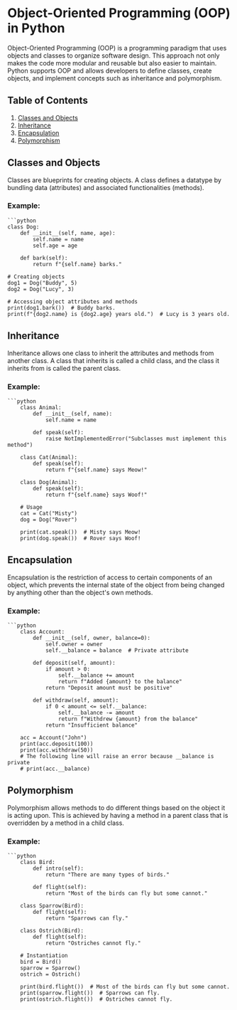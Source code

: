 # Object-Oriented Programming (OOP) in Python

Object-Oriented Programming (OOP) is a programming paradigm that uses objects and classes to organize software design. This approach not only makes the code more modular and reusable but also easier to maintain. Python supports OOP and allows developers to define classes, create objects, and implement concepts such as inheritance and polymorphism.

## Table of Contents

1. [Classes and Objects](#classes-and-objects)
2. [Inheritance](#inheritance)
3. [Encapsulation](#encapsulation)
4. [Polymorphism](#polymorphism)

## Classes and Objects

Classes are blueprints for creating objects. A class defines a datatype by bundling data (attributes) and associated functionalities (methods).

### Example:

    ```python
    class Dog:
        def __init__(self, name, age):
            self.name = name
            self.age = age
    
        def bark(self):
            return f"{self.name} barks."
    
    # Creating objects
    dog1 = Dog("Buddy", 5)
    dog2 = Dog("Lucy", 3)
    
    # Accessing object attributes and methods
    print(dog1.bark())  # Buddy barks.
    print(f"{dog2.name} is {dog2.age} years old.")  # Lucy is 3 years old.


## Inheritance

Inheritance allows one class to inherit the attributes and methods from another class. A class that inherits is called a child class, and the class it inherits from is called the parent class.

### Example:

    ```python
        class Animal:
            def __init__(self, name):
                self.name = name
        
            def speak(self):
                raise NotImplementedError("Subclasses must implement this method")
        
        class Cat(Animal):
            def speak(self):
                return f"{self.name} says Meow!"
        
        class Dog(Animal):
            def speak(self):
                return f"{self.name} says Woof!"
        
        # Usage
        cat = Cat("Misty")
        dog = Dog("Rover")
        
        print(cat.speak())  # Misty says Meow!
        print(dog.speak())  # Rover says Woof!

## Encapsulation

Encapsulation is the restriction of access to certain components of an object, which prevents the internal state of the object from being changed by anything other than the object's own methods.

### Example:

    ```python
        class Account:
            def __init__(self, owner, balance=0):
                self.owner = owner
                self.__balance = balance  # Private attribute
        
            def deposit(self, amount):
                if amount > 0:
                    self.__balance += amount
                    return f"Added {amount} to the balance"
                return "Deposit amount must be positive"
        
            def withdraw(self, amount):
                if 0 < amount <= self.__balance:
                    self.__balance -= amount
                    return f"Withdrew {amount} from the balance"
                return "Insufficient balance"
        
        acc = Account("John")
        print(acc.deposit(100))
        print(acc.withdraw(50))
        # The following line will raise an error because __balance is private
        # print(acc.__balance)

## Polymorphism

Polymorphism allows methods to do different things based on the object it is acting upon. This is achieved by having a method in a parent class that is overridden by a method in a child class.

### Example:

    ```python
        class Bird:
            def intro(self):
                return "There are many types of birds."
        
            def flight(self):
                return "Most of the birds can fly but some cannot."
        
        class Sparrow(Bird):
            def flight(self):
                return "Sparrows can fly."
        
        class Ostrich(Bird):
            def flight(self):
                return "Ostriches cannot fly."
        
        # Instantiation
        bird = Bird()
        sparrow = Sparrow()
        ostrich = Ostrich()
        
        print(bird.flight())  # Most of the birds can fly but some cannot.
        print(sparrow.flight())  # Sparrows can fly.
        print(ostrich.flight())  # Ostriches cannot fly.
